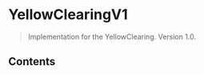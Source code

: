 # YellowClearingV1

> Implementation for the YellowClearing. Version 1.0.

## Contents
<!-- START doctoc -->
<!-- END doctoc -->



